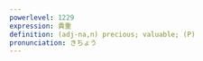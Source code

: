 ```yaml
---
powerlevel: 1229
expression: 貴重
definition: (adj-na,n) precious; valuable; (P)
pronunciation: きちょう
---
```


